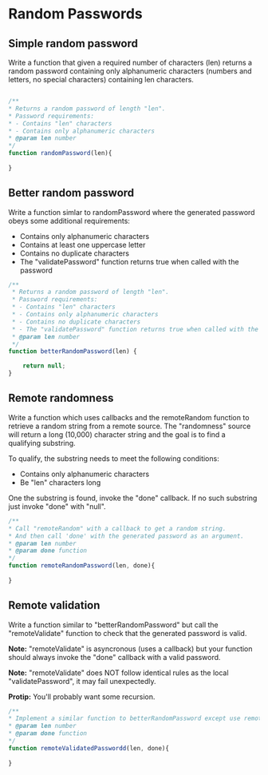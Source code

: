 # Random Passwords

## Simple random password
 
Write a function that given a required number of characters (len) 
returns a random password containing only alphanumeric characters 
(numbers and letters, no special characters) containing len characters.

```javascript

/**
* Returns a random password of length "len".
* Password requirements:
* - Contains "len" characters
* - Contains only alphanumeric characters
* @param len number
*/
function randomPassword(len){
    
}
```

## Better random password
Write a function simlar to randomPassword where the generated password 
obeys some additional requirements:
* Contains only alphanumeric characters
* Contains at least one uppercase letter
* Contains no duplicate characters
* The "validatePassword" function returns true when called with the password

```javascript
/**
 * Returns a random password of length "len".
 * Password requirements:
 * - Contains "len" characters
 * - Contains only alphanumeric characters
 * - Contains no duplicate characters
 * - The "validatePassword" function returns true when called with the generated password
 * @param len number
 */
function betterRandomPassword(len) {

    return null;
}
```

## Remote randomness
Write a function which uses callbacks and the remoteRandom function  to retrieve a random string from a remote source.
The "randomness" source will return a long (10,000) character string and the goal is to find a qualifying substring.

To qualify, the substring needs to meet the following conditions:
* Contains only alphanumeric characters
* Be "len" characters long


One the substring is found, invoke the "done" callback. If no such substring just invoke "done" with "null".

```javascript
/**
* Call "remoteRandom" with a callback to get a random string.
* And then call 'done' with the generated password as an argument.
* @param len number
* @param done function
*/
function remoteRandomPassword(len, done){
    
}
```

## Remote validation
Write a function similar to "betterRandomPassword" but call the "remoteValidate" function to check that the generated password is valid. 

**Note:** "remoteValidate" is asyncronous (uses a callback) but your function should always invoke the "done" callback with a valid password.

**Note:** "remoteValidate" does NOT follow identical rules as the local "validatePassword", it may fail unexpectedly.

**Protip:** You'll probably want some recursion.

```javascript
/**
* Implement a similar function to betterRandomPassword except use remoteValidate to validate the password.
* @param len number
* @param done function
*/
function remoteValidatedPasswordd(len, done){
    
}
```